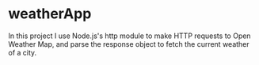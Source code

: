 # weatherApp
In this project I use Node.js's http module to make HTTP requests to Open Weather Map, and parse the response object to fetch the current weather of a city.
